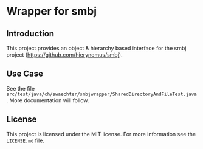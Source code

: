 # Wrapper for smbj

## Introduction

This project provides an object & hierarchy based interface for the smbj project (https://github.com/hierynomus/smbj).

## Use Case

See the file `src/test/java/ch/swaechter/smbjwrapper/SharedDirectoryAndFileTest.java`. More documentation will follow.

## License

This project is licensed under the MIT license. For more information see the `LICENSE.md` file.
